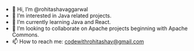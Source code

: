 - 👋 Hi, I’m @rohitashavaggarwal
- 👀 I’m interested in Java related projects.
- 🌱 I’m currently learning Java and React.
- 💞️ I’m looking to collaborate on Apache projects beginning with Apache Commons.
- 📫 How to reach me: codewithrohitashav@gmail.com

<!---
rohitashavaggarwal/rohitashavaggarwal is a ✨ special ✨ repository because its `README.md` (this file) appears on your GitHub profile.
You can click the Preview link to take a look at your changes.
--->
